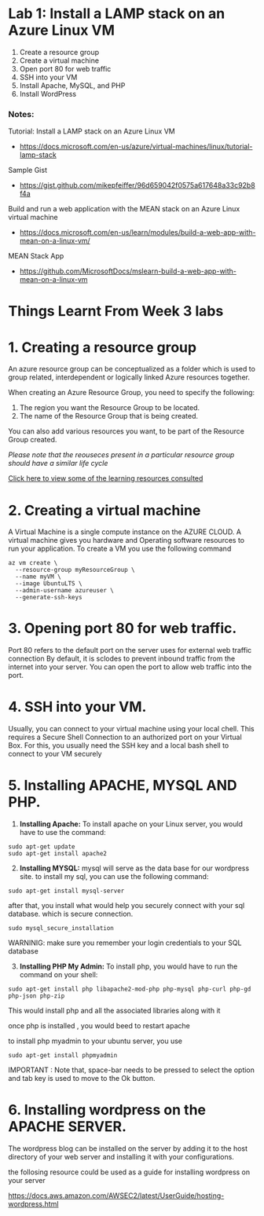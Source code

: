 # Lab 1: Install a LAMP stack on an Azure Linux VM

1. Create a resource group
2. Create a virtual machine
3. Open port 80 for web traffic
4. SSH into your VM
5. Install Apache, MySQL, and PHP
6. Install WordPress

### Notes:

Tutorial: Install a LAMP stack on an Azure Linux VM
* https://docs.microsoft.com/en-us/azure/virtual-machines/linux/tutorial-lamp-stack

Sample Gist
* https://gist.github.com/mikepfeiffer/96d659042f0575a617648a33c92b8f4a

Build and run a web application with the MEAN stack on an Azure Linux virtual machine
* https://docs.microsoft.com/en-us/learn/modules/build-a-web-app-with-mean-on-a-linux-vm/

MEAN Stack App
* https://github.com/MicrosoftDocs/mslearn-build-a-web-app-with-mean-on-a-linux-vm


# Things Learnt From Week 3 labs

# 1. Creating a resource group
An azure resource group can be conceptualized as a folder which is used to group related, interdependent or logically linked Azure resources together.

When creating an Azure Resource Group, you need to specify the following:

1. The region you want the Resource Group to be located. 
2. The name of the Resource Group that is being created.

You can also add various resources you want, to be part of the Resource Group created.

*Please note that the reouseces present in a particular resource group should have a similar life cycle*

[Click here to view some of the learning resources consulted](https://www.alachisoft.com/resources/docs/ncache/containerization/azure/create-azure-resource-group.html)


# 2. Creating a virtual machine
A Virtual Machine is a single compute instance on the AZURE CLOUD. A virtual machine gives you hardware and Operating software resources to run your application.
To create a VM you use the following command

```
az vm create \
  --resource-group myResourceGroup \
  --name myVM \
  --image UbuntuLTS \
  --admin-username azureuser \
  --generate-ssh-keys
```

# 3. Opening port 80 for web traffic.
Port 80 refers to the default port on the server uses for external web traffic connection By default, it is sclodes to prevent inbound traffic from the internet into your server. You can open the port to allow web traffic into the port.


# 4. SSH into your VM.
Usually, you can connect to your virtual machine using your local chell. This requires a Secure Shell Connection to an authorized port on your Virtual Box. For this, you usually need the SSH key and a local bash shell to connect to your VM securely

# 5. Installing APACHE, MYSQL AND PHP.

1. **Installing Apache:** To install apache on your Linux server, you would have to use the command:

```
sudo apt-get update
sudo apt-get install apache2
```
2. **Installing MYSQL:**
mysql will serve as the data base for our wordpress site. to install my sql, you can use the following command:

```
sudo apt-get install mysql-server
```
after that, you install what would help you securely connect with your sql database. which is secure connection.
```
sudo mysql_secure_installation
```


WARNINIG: make sure you remember your login credentials to your SQL database


3. **Installing PHP My Admin:**
To install php, you would have to run the command on your shell:

```
sudo apt-get install php libapache2-mod-php php-mysql php-curl php-gd php-json php-zip

```

This would install php and all the associated libraries along with it

once php is installed , you would beed to restart apache

to install php myadmin to your ubuntu server, you use 

```
sudo apt-get install phpmyadmin
```
IMPORTANT : Note that, space-bar needs to be pressed to select the option and tab key is used to move to the Ok button.

# 6. Installing wordpress on the APACHE SERVER.
The wordpress blog can be installed on the server by adding it to the host directory of your web server and installing it with your configurations. 

the follosing resource could be used as a guide for installing wordpress on your server

https://docs.aws.amazon.com/AWSEC2/latest/UserGuide/hosting-wordpress.html